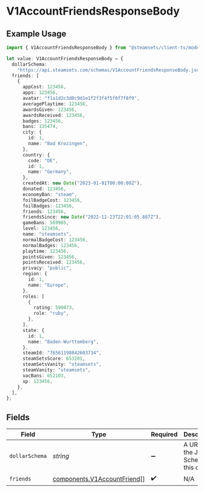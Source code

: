 # V1AccountFriendsResponseBody

## Example Usage

```typescript
import { V1AccountFriendsResponseBody } from "@steamsets/client-ts/models/components";

let value: V1AccountFriendsResponseBody = {
  dollarSchema:
    "https://api.steamsets.com/schemas/V1AccountFriendsResponseBody.json",
  friends: [
    {
      appCost: 123456,
      apps: 123456,
      avatar: "f1a1d2c3d0c9d1e1f2f3f4f5f6f7f8f9",
      averagePlaytime: 123456,
      awardsGiven: 123456,
      awardsReceived: 123456,
      badges: 123456,
      bans: 135474,
      city: {
        id: 1,
        name: "Bad Krozingen",
      },
      country: {
        code: "DE",
        id: 1,
        name: "Germany",
      },
      createdAt: new Date("2023-01-01T00:00:00Z"),
      donated: 123456,
      economyBan: "steam",
      foilBadgeCost: 123456,
      foilBadges: 123456,
      friends: 123456,
      friendsSince: new Date("2022-11-23T22:01:05.887Z"),
      gameBans: 569965,
      level: 123456,
      name: "steamsets",
      normalBadgeCost: 123456,
      normalBadges: 123456,
      playtime: 123456,
      pointsGiven: 123456,
      pointsReceived: 123456,
      privacy: "public",
      region: {
        id: 1,
        name: "Europe",
      },
      roles: [
        {
          rating: 590873,
          role: "ruby",
        },
      ],
      state: {
        id: 1,
        name: "Baden-Wurttemberg",
      },
      steamId: "76561198842603734",
      steamSetsScore: 653201,
      steamSetsVanity: "steamsets",
      steamVanity: "steamsets",
      vacBans: 652103,
      xp: 123456,
    },
  ],
};
```

## Fields

| Field                                                                      | Type                                                                       | Required                                                                   | Description                                                                | Example                                                                    |
| -------------------------------------------------------------------------- | -------------------------------------------------------------------------- | -------------------------------------------------------------------------- | -------------------------------------------------------------------------- | -------------------------------------------------------------------------- |
| `dollarSchema`                                                             | *string*                                                                   | :heavy_minus_sign:                                                         | A URL to the JSON Schema for this object.                                  | https://api.steamsets.com/schemas/V1AccountFriendsResponseBody.json        |
| `friends`                                                                  | [components.V1AccountFriend](../../models/components/v1accountfriend.md)[] | :heavy_check_mark:                                                         | N/A                                                                        |                                                                            |